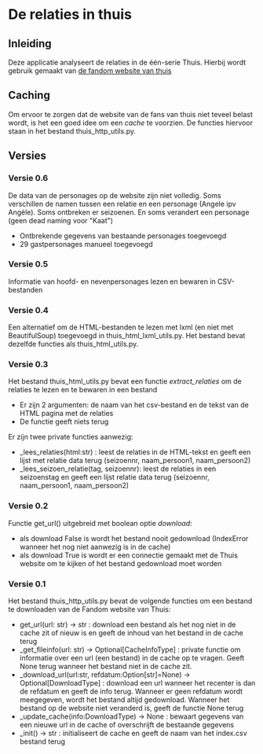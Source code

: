 # De relaties in thuis

## Inleiding
Deze applicatie analyseert de relaties in de één-serie Thuis. Hierbij wordt gebruik gemaakt van 
[de fandom website van thuis](https://nergensbeterdanthuis.fandom.com/nl/wiki/Thuis_wiki)

## Caching
Om ervoor te zorgen dat de website van de fans van thuis niet teveel belast wordt, is het een goed idee
om een *cache* te voorzien. De functies hiervoor staan in het bestand thuis_http_utils.py.

## Versies

### Versie 0.6
De data van de personages op de website zijn niet volledig. Soms verschillen de namen tussen een relatie en een personage (Angele ipv Angèle). Soms ontbreken er seizoenen. En soms verandert een personage (geen dead naming voor "Kaat")
- Ontbrekende gegevens van bestaande personages toegevoegd
- 29 gastpersonages manueel toegevoegd

### Versie 0.5
Informatie van hoofd- en nevenpersonages lezen en bewaren in CSV-bestanden

### Versie 0.4
Een alternatief om de HTML-bestanden te lezen met lxml (en niet met BeautifulSoup) toegevoegd in thuis_html_lxml_utils.py. Het bestand bevat dezelfde functies als thuis_html_utils.py. 

### Versie 0.3
Het bestand thuis_html_utils.py bevat een functie _extract\_relaties_ om de relaties te lezen en te bewaren in een bestand
- Er zijn 2 argumenten: de naam van het csv-bestand en de tekst van de HTML pagina met de relaties
- De functie geeft niets terug

Er zijn twee private functies aanwezig:
- \_lees\_relaties(html:str) : leest de relaties in de HTML-tekst en geeft een lijst met relatie data terug (seizoennr, naam_persoon1, naam_persoon2)
-  \_lees\_seizoen\_relatie(tag, seizoennr): leest de relaties in een seizoenstag en geeft een lijst relatie data terug (seizoennr, naam_persoon1, naam_persoon2)

### Versie 0.2
Functie get_url() uitgebreid met boolean optie *download*:
- als download False is wordt het bestand nooit gedownload (IndexError wanneer het nog niet aanwezig is in de cache)
- als download True is wordt er een connectie gemaakt met de Thuis website om te kijken of het bestand gedownload moet worden

### Versie 0.1
Het bestand thuis_http_utils.py bevat de volgende functies om een bestand te downloaden van de Fandom website van Thuis: 
- get_url(url: str) -> str : download een bestand als het nog niet in de cache zit of nieuw is en geeft de inhoud van het bestand in de cache terug
- _get_fileinfo(url: str) -> Optional\[CacheInfoType\] : private functie om informatie over een url (een bestand) in de cache op te vragen. Geeft None terug wanneer het bestand niet in de cache zit.
- _download_url(url:str, refdatum:Option\[str\]=None) -> Optional\[DownloadType\] : download een url wanneer het recenter is dan de refdatum en geeft de info terug. Wanneer er geen refdatum wordt meegegeven, wordt het bestand altijd gedownload. Wanneer het bestand op de website niet veranderd is, geeft de functie None terug
- _update_cache(info:DownloadType) -> None : bewaart gegevens van een nieuwe url in de cache of overschrijft de bestaande gegevens
- _init() -> str : initialiseert de cache en geeft de naam van het index.csv bestand terug

